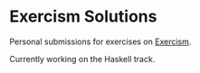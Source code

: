 # Exercism Solutions

Personal submissions for exercises on [Exercism](https://exercism.io/).

Currently working on the Haskell track.
